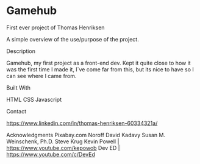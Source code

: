# Gamehub
First ever project of Thomas Henriksen

A simple overview of the use/purpose of the project.

Description

Gamehub, my first project as a front-end dev.
Kept it quite close to how it was the first time I made it, I`ve come far from this, but its nice to have so I can see where I came from.

Built With

HTML
CSS
Javascript

Contact

<https://www.linkedin.com/in/thomas-henriksen-60334321a/>

Acknowledgments
Pixabay.com
Noroff
David Kadavy
Susan M. Weinschenk, Ph.D.
Steve Krug
Kevin Powell | <https://www.youtube.com/kepowob>
Dev ED | <https://www.youtube.com/c/DevEd>
